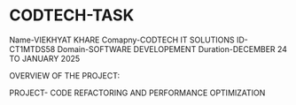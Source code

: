 # CODTECH-TASK
Name-VIEKHYAT KHARE
Comapny-CODTECH IT SOLUTIONS
ID-CT1MTDS58
Domain-SOFTWARE DEVELOPEMENT
Duration-DECEMBER 24 TO JANUARY 2025

OVERVIEW OF THE PROJECT:

PROJECT- CODE REFACTORING AND PERFORMANCE OPTIMIZATION
